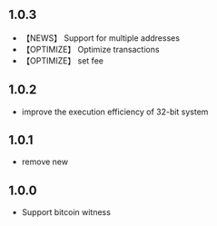 ## 1.0.3
- 【NEWS】 Support for multiple addresses  
- 【OPTIMIZE】 Optimize transactions
- 【OPTIMIZE】 set fee

## 1.0.2
- improve the execution efficiency of 32-bit system

## 1.0.1
- remove new

## 1.0.0
- Support bitcoin witness
